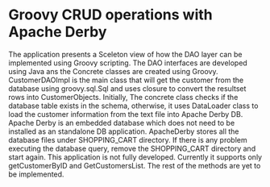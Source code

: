 # Groovy CRUD operations with Apache Derby

The application presents a Sceleton view of how the DAO layer can be implemented using Groovy scripting. The DAO interfaces are developed using Java ans the Concrete classes are created using Groovy. 
CustomerDAOImpl is the main class that will get the customer from the database using groovy.sql.Sql and uses closure to convert the resultset rows into CustomerObjects. 
Initially, The concrete class checks if the database table exists in the schema, otherwise, it uses DataLoader class to load the customer information from the text file into Apache Derby DB. 
Apache Derby is an embedded database which does not need to be installed as an standalone DB application. ApacheDerby stores all the database files under SHOPPING_CART directory. If there is any problem executing the database query, remove the SHOPPING_CART directory and start again. 
This application is not fully developed. Currently it supports only getCustomerByID and GetCustomersList. 
The rest of the methods are yet to be implemented. 
